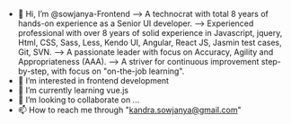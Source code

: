 - 👋 Hi, I’m @sowjanya-Frontend
--> A technocrat with total 8 years of hands-on experience as a Senior UI developer.
--> Experienced professional with over 8 years of solid experience in Javascript, jquery, Html, CSS, Sass, Less, Kendo UI, Angular, React JS, Jasmin test cases, Git, SVN. 
--> A passionate leader with focus on Accuracy, Agility and Appropriateness (AAA).
--> A striver for continuous improvement step-by-step, with focus on "on-the-job learning".
- 👀 I’m interested in frontend development
- 🌱 I’m currently learning vue.js
- 💞️ I’m looking to collaborate on ...
- 📫 How to reach me through "kandra.sowjanya@gmail.com"

<!---
sowjanya-Frontend/sowjanya-Frontend is a ✨ special ✨ repository because its `README.md` (this file) appears on your GitHub profile.
You can click the Preview link to take a look at your changes.
--->
